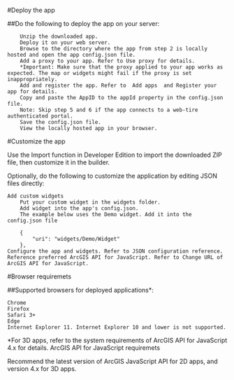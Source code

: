 #Deploy the app

##Do the following to deploy the app on your server:

        Unzip the downloaded app.
        Deploy it on your web server.
        Browse to the directory where the app from step 2 is locally hosted and open the app config.json file.
        Add a proxy to your app. Refer to Use proxy for details.
        *Important: Make sure that the proxy applied to your app works as expected. The map or widgets might fail if the proxy is set inappropriately.
        Add and register the app. Refer to  Add apps  and Register your app for details.
        Copy and paste the AppID to the appId property in the config.json file.
        Note: Skip step 5 and 6 if the app connects to a web-tire authenticated portal.
        Save the config.json file.
        View the locally hosted app in your browser.

#Customize the app

Use the Import function in Developer Edition to import the downloaded ZIP file, then customize it in the builder.

Optionally, do the following to customize the application by editing JSON files directly:

    Add custom widgets
        Put your custom widget in the widgets folder.
        Add widget into the app's config.json.
        The example below uses the Demo widget. Add it into the config.json file

        {
            "uri": "widgets/Demo/Widget"
        },
    Configure the app and widgets. Refer to JSON configuration reference.
    Reference preferred ArcGIS API for JavaScript. Refer to Change URL of ArcGIS API for JavaScript.

#Browser requiremets

##Supported browsers for deployed applications*:

    Chrome
    Firefox
    Safari 3+
    Edge
    Internet Explorer 11. Internet Explorer 10 and lower is not supported.

*For 3D apps, refer to the system requirements of ArcGIS API for JavaScript 4.x for details.
ArcGIS API for JavaScript requiremets

Recommend the latest version of ArcGIS JavaScript API for 2D apps, and version 4.x for 3D apps.
